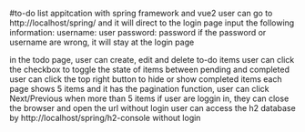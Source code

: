 #to-do list appitcation with spring framework and vue2
user can go to http://localhost/spring/ and it will direct to the login page
input the following information:
username: user
password: password
if the password or username are wrong, it will stay at the login page

in the todo page, user can create, edit and delete to-do items
user can click the checkbox to toggle the state of items between pending and completed
user can click the top right button to hide or show completed items
each page shows 5 items and it has the pagination function, user can click Next/Previous when more than 5 items
if user are loggin in, they can close the browser and open the url without login
user can access the h2 database by http://localhost/spring/h2-console without login
